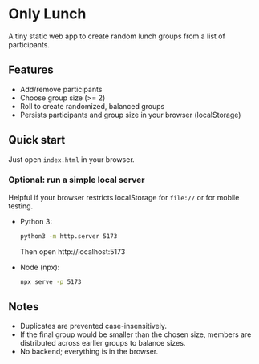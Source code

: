 # Only Lunch

A tiny static web app to create random lunch groups from a list of participants.

## Features
- Add/remove participants
- Choose group size (>= 2)
- Roll to create randomized, balanced groups
- Persists participants and group size in your browser (localStorage)

## Quick start
Just open `index.html` in your browser.

### Optional: run a simple local server
Helpful if your browser restricts localStorage for `file://` or for mobile testing.

- Python 3:
  ```bash
  python3 -m http.server 5173
  ```
  Then open http://localhost:5173

- Node (npx):
  ```bash
  npx serve -p 5173
  ```

## Notes
- Duplicates are prevented case-insensitively.
- If the final group would be smaller than the chosen size, members are distributed across earlier groups to balance sizes.
- No backend; everything is in the browser.
